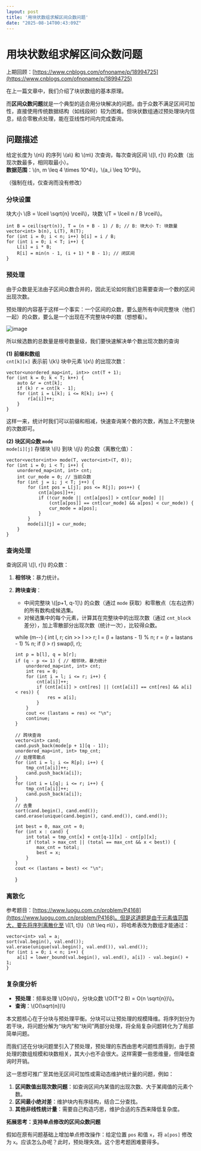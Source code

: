 ```yaml
---
layout: post
title: '用块状数组求解区间众数问题'
date: "2025-08-14T00:43:09Z"
---
```

用块状数组求解区间众数问题
=============

上期回顾：[https://www.cnblogs.com/ofnoname/p/18994725](https://www.cnblogs.com/ofnoname/p/18994725)

在上一篇文章中，我们介绍了块状数组的基本原理。

而**区间众数问题**就是一个典型的适合用分块解决的问题。由于众数不满足区间可加性，直接使用传统数据结构（如线段树）较为困难。但块状数组通过预处理块内信息，结合零散点处理，能在亚线性时间内完成查询。

问题描述
----

给定长度为 \\(n\\) 的序列 \\(a\\) 和 \\(m\\) 次查询，每次查询区间 \\(\[l, r\]\\) 的众数（出现次数最多，相同取最小）。  
**数据范围**：\\(n, m \\leq 4 \\times 10^4\\)，\\(a\_i \\leq 10^9\\)。

（强制在线，仅查询而没有修改）

### 分块设置

块大小 \\(B = \\lceil \\sqrt{n} \\rceil\\)，块数 \\(T = \\lceil n / B \\rceil\\)。

    int B = ceil(sqrt(n)), T = (n + B - 1) / B; // B: 块大小 T: 块数量
    vector<int> b(n), L(T), R(T);
    for (int i = 0; i < n; i++) b[i] = i / B;
    for (int i = 0; i < T; i++) {
        L[i] = i * B;
        R[i] = min(n - 1, (i + 1) * B - 1); // 闭区间
    }
    

### 预处理

由于众数是无法由子区间众数合并的，因此无论如何我们总需要查询一个数的区间出现次数。

预处理的内容基于这样一个事实：一个区间的众数，要么是所有中间完整块（他们一起）的众数，要么是一个出现在不完整块中的数（想想看）。

![image](https://img2024.cnblogs.com/blog/1545207/202508/1545207-20250813184805220-842610384.png)

所以候选数的总数量是根号数量级，我们要快速解决单个数出现次数的查询

**(1) 前缀和数组**  
`cnt[k][x]` 表示前 \\(k\\) 块中元素 \\(x\\) 的出现次数：

    vector<unordered_map<int, int>> cnt(T + 1);
    for (int k = 0; k < T; k++) {
        auto &r = cnt[k];
        if (k) r = cnt[k - 1];
        for (int i = L[k]; i <= R[k]; i++) {
            r[a[i]]++;
        }
    }
    

这样一来，统计时我们可以前缀和相减，快速查询某个数的次数，再加上不完整块的次数即可。

**(2) 块区间众数 `mode`**  
`mode[i][j]` 存储块 \\(i\\) 到块 \\(j\\) 的众数（离散化值）：

    vector<vector<int>> mode(T, vector<int>(T, 0));
    for (int i = 0; i < T; i++) {
        unordered_map<int, int> cnt;
        int cur_mode = 0; // 当前众数
        for (int j = i; j < T; j++) {
            for (int pos = L[j]; pos <= R[j]; pos++) {
                cnt[a[pos]]++;
                if (!cur_mode || cnt[a[pos]] > cnt[cur_mode] || 
                    (cnt[a[pos]] == cnt[cur_mode] && a[pos] < cur_mode)) {
                    cur_mode = a[pos];
                }
            }
            mode[i][j] = cur_mode;
        }
    }
    

### 查询处理

查询区间 \\(\[l, r\]\\) 的众数：

1.  **相邻块**：暴力统计。
    
2.  **跨块查询**：
    
    *   中间完整块 \\(\[p+1, q-1\]\\) 的众数（通过 `mode` 获取）和零散点（左右边界）的所有数构成候选集。
    *   对候选集中的每个元素，计算其在完整块中的出现次数（通过 `cnt_block` 差分），加上零散部分出现次数（统计一次），比较得众数。

    while (m--) {
        int l, r; cin >> l >> r;
        l = (l + lastans - 1) % n; r = (r + lastans - 1) % n;
        if (l > r) swap(l, r);
    
        int p = b[l], q = b[r];
        if (q - p <= 1) { // 相邻块，暴力统计
            unordered_map<int, int> cnt;
            int res = 0;
            for (int i = l; i <= r; i++) {
                cnt[a[i]]++;
                if (cnt[a[i]] > cnt[res] || (cnt[a[i]] == cnt[res] && a[i] < res)) {
                    res = a[i];
                }
            }
            cout << (lastans = res) << "\n";
            continue;
        }
    
        // 跨块查询
        vector<int> cand;
        cand.push_back(mode[p + 1][q - 1]);
        unordered_map<int, int> tmp_cnt;
        // 处理零散点
        for (int i = l; i <= R[p]; i++) {
            tmp_cnt[a[i]]++;
            cand.push_back(a[i]);
        }
        for (int i = L[q]; i <= r; i++) {
            tmp_cnt[a[i]]++;
            cand.push_back(a[i]);
        }
        // 去重
        sort(cand.begin(), cand.end());
        cand.erase(unique(cand.begin(), cand.end()), cand.end());
    
        int best = 0, max_cnt = 0;
        for (int x : cand) {
            int total = tmp_cnt[x] + cnt[q-1][x] - cnt[p][x];
            if (total > max_cnt || (total == max_cnt && x < best)) {
                max_cnt = total;
                best = x;
            }
        }
        cout << (lastans = best) << "\n";
    }
    

### 离散化

参考题目：[https://www.luogu.com.cn/problem/P4168](https://www.luogu.com.cn/problem/P4168)。但是这道题是由于元素值范围大，要先将序列离散化至 \\(\[1, t\]\\)（\\(t \\leq n\\)），将哈希表改为数组才能通过：

    vector<int> val = a;
    sort(val.begin(), val.end());
    val.erase(unique(val.begin(), val.end()), val.end());
    for (int i = 0; i < n; i++) {
        a[i] = lower_bound(val.begin(), val.end(), a[i]) - val.begin() + 1;
    }
    

### 复杂度分析

*   **预处理**：频率处理 \\(O(n)\\)，分块众数 \\(O(T^2 B) = O(n \\sqrt{n})\\)。
*   **查询**：\\(O(\\sqrt{n})\\)

本文题核心在于分块与预处理平衡。分块可以让预处理的规模降维。将序列划分为若干块，将问题分解为“块内”和“块间”两部分处理，将全局复杂问题转化为了局部简单问题。

而我们还在分块问题里引入了预处理，预处理的东西由思考问题性质得到，由于预处理的数组规模和块数相关，其大小也不会很大。这样需要一些思维量，但降低查询时开销。

这一思想可推广至其他无区间可加性或需动态维护统计量的问题，例如：

1.  **区间数值出现次数问题**：如查询区间内某值的出现次数、大于某阈值的元素个数。
2.  **区间最小绝对差**：维护块内有序结构，结合二分查找。
3.  **其他非线性统计量**：需要自己构造巧思，维护合适的东西来降低复杂度。

**拓展思考：支持单点修改的区间众数问题**

假如在原有问题基础上增加单点修改操作：给定位置 `pos` 和值 `x`，将 `a[pos]` 修改为 `x`。应该怎么办呢？此时，预处理失效。这个思考题困难要得多。